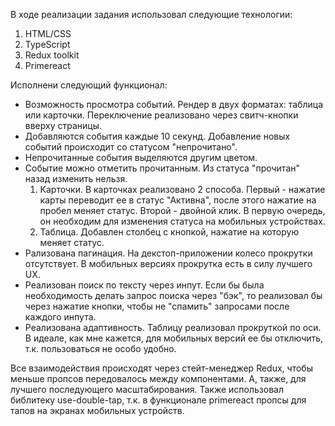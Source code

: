 В ходе реализации задания использовал следующие технологии:

1. HTML/CSS
2. TypeScript
3. Redux toolkit
4. Primereact

Исполнени следующий функционал:

- Возможность просмотра событий. Рендер в двух форматах: таблица или карточки. Переключение реализовано через свитч-кнопки вверху страницы.
- Добавляются события каждые 10 секунд. Добавление новых событий происходит со статусом "непрочитано".
- Непрочитанные события выделяются другим цветом.
- Событие можно отметить прочитанным. Из статуса "прочитан" назад изменить нельзя.
  1. Карточки. В карточках реализовано 2 способа. Первый - нажатие карты переводит ее в статус "Активна", после этого нажатие на пробел меняет статус. Второй - двойной клик. В первую очередь, он необходим для изменения статуса на мобильных устройствах.
  2. Таблица. Добавлен столбец с кнопкой, нажатие на которую меняет статус.
- Рализована пагинация. На декстоп-приложении колесо прокрутки отсутствует. В мобильных версиях прокрутка есть в силу лучшего UX.
- Реализован поиск по тексту через инпут. Если бы была необходимость делать запрос поиска через "бэк", то реализовал бы через нажатие кнопки, чтобы не "спамить" запросами после каждого инпута.
- Реализована адаптивность. Таблицу реализовал прокруткой по оси. В идеале, как мне кажется, для мобильных версий ее бы отключить, т.к. пользоваться не особо удобно.

Все взаимодействия происходят через стейт-менеджер Redux, чтобы меньше пропсов передовалось между компонентами. А, также, для лучшего последующего масштабирования.
Также использовал библитеку use-double-tap, т.к. в функционале primereact пропсы для тапов на экранах мобильных устройств.
